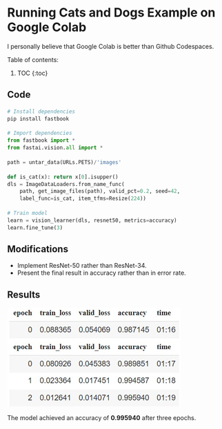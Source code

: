 #  Running Cats and Dogs Example on Google Colab

I personally believe that Google Colab is better than Github Codespaces.

Table of contents:

1. TOC
{:toc}

## Code
```python
# Install dependencies
pip install fastbook

# Import dependencies
from fastbook import *
from fastai.vision.all import *

path = untar_data(URLs.PETS)/'images'

def is_cat(x): return x[0].isupper()
dls = ImageDataLoaders.from_name_func(
    path, get_image_files(path), valid_pct=0.2, seed=42,
    label_func=is_cat, item_tfms=Resize(224))
    
# Train model
learn = vision_learner(dls, resnet50, metrics=accuracy)
learn.fine_tune(3)
```

## Modifications
- Implement ResNet-50 rather than ResNet-34.
- Present the final result in accuracy rather than in error rate.

## Results
![Cats and Dogs](/images/cats_and_dogs.jpg)

The model achieved an accuracy of **0.995940** after three epochs.

